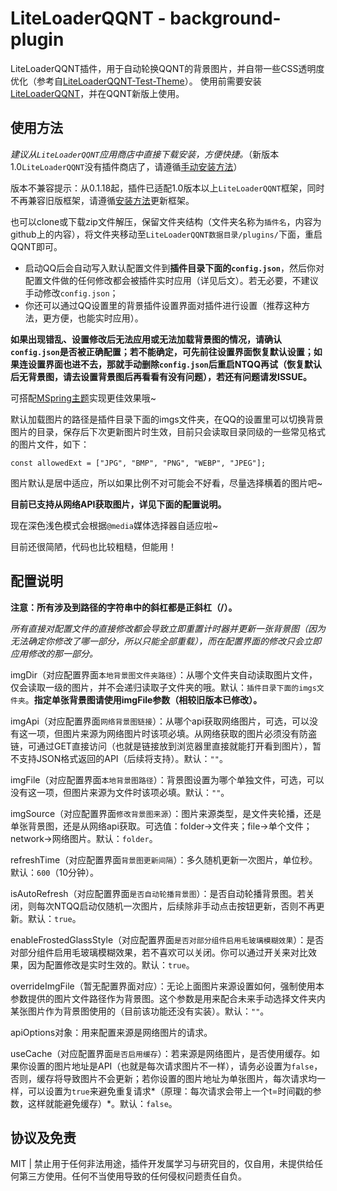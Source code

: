 # LiteLoaderQQNT - background-plugin

LiteLoaderQQNT插件，用于自动轮换QQNT的背景图片，并自带一些CSS透明度优化（参考自[LiteLoaderQQNT-Test-Theme](https://github.com/mo-jinran/test-theme)）。
使用前需要安装[LiteLoaderQQNT](https://github.com/mo-jinran/LiteLoaderQQNT)，并在QQNT新版上使用。

## 使用方法

*建议从`LiteLoaderQQNT`应用商店中直接下载安装，方便快捷。*（新版本1.0`LiteLoaderQQNT`没有插件商店了，请遵循[手动安装方法](https://liteloaderqqnt.github.io/guide/plugins.html)）

版本不兼容提示：从0.1.18起，插件已适配1.0版本以上`LiteLoaderQQNT`框架，同时不再兼容旧版框架，请遵循[安装方法](https://liteloaderqqnt.github.io/guide/install.html)更新框架。



也可以clone或下载zip文件解压，保留文件夹结构（文件夹名称为`插件名`，内容为github上的内容），将文件夹移动至`LiteLoaderQQNT数据目录/plugins/`下面，重启QQNT即可。

- 启动QQ后会自动写入默认配置文件到**插件目录下面的`config.json`**，然后你对配置文件做的任何修改都会被插件实时应用（详见后文）。若无必要，不建议手动修改`config.json`；
- 你还可以通过QQ设置里的背景插件设置界面对插件进行设置（推荐这种方法，更方便，也能实时应用）。

**如果出现错乱、设置修改后无法应用或无法加载背景图的情况，请确认`config.json`是否被正确配置；若不能确定，可先前往设置界面恢复默认设置；如果连设置界面也进不去，那就手动删除`config.json`后重启NTQQ再试（恢复默认后无背景图，请去设置背景图后再看看有没有问题），若还有问题请发ISSUE。**

可搭配[MSpring主题](https://github.com/MUKAPP/LiteLoaderQQNT-MSpring-Theme)实现更佳效果哦~

默认加载图片的路径是插件目录下面的imgs文件夹，在QQ的设置里可以切换背景图片的目录，保存后下次更新图片时生效，目前只会读取目录同级的一些常见格式的图片文件，如下：

`const allowedExt = ["JPG", "BMP", "PNG", "WEBP", "JPEG"];  `

图片默认是居中适应，所以如果比例不对可能会不好看，尽量选择横着的图片吧~

**目前已支持从网络API获取图片，详见下面的配置说明。**

现在深色浅色模式会根据`@media`媒体选择器自适应啦~

目前还很简陋，代码也比较粗糙，但能用！

## 配置说明

**注意：所有涉及到路径的字符串中的斜杠都是正斜杠（/）。**

*所有直接对配置文件的直接修改都会导致立即重置计时器并更新一张背景图（因为无法确定你修改了哪一部分，所以只能全部重载），而在配置界面的修改只会立即应用修改的那一部分。*

imgDir（对应配置界面`本地背景图文件夹路径`）：从哪个文件夹自动读取图片文件，仅会读取一级的图片，并不会递归读取子文件夹的哦。默认：`插件目录下面的imgs文件夹`。**指定单张背景图请使用imgFile参数（相较旧版本已修改）。**

imgApi（对应配置界面`网络背景图链接`）：从哪个api获取网络图片，可选，可以没有这一项，但图片来源为网络图片时该项必填。从网络获取的图片必须没有防盗链，可通过GET直接访问（也就是链接放到浏览器里直接就能打开看到图片），暂不支持JSON格式返回的API（后续将支持）。默认：`""`。

imgFile（对应配置界面`本地背景图路径`）：背景图设置为哪个单独文件，可选，可以没有这一项，但图片来源为文件时该项必填。默认：`""`。

imgSource（对应配置界面`修改背景图来源`）：图片来源类型，是文件夹轮播，还是单张背景图，还是从网络api获取。可选值：folder→文件夹；file→单个文件；network→网络图片。默认：`folder`。

refreshTime（对应配置界面`背景图更新间隔`）：多久随机更新一次图片，单位秒。默认：`600`（10分钟）。

isAutoRefresh（对应配置界面`是否自动轮播背景图`）：是否自动轮播背景图。若关闭，则每次NTQQ启动仅随机一次图片，后续除非手动点击按钮更新，否则不再更新。默认：`true`。

enableFrostedGlassStyle（对应配置界面`是否对部分组件启用毛玻璃模糊效果`）：是否对部分组件启用毛玻璃模糊效果，若不喜欢可以关闭。你可以通过开关来对比效果，因为配置修改是实时生效的。默认：`true`。

overrideImgFile（暂无配置界面对应）：无论上面图片来源设置如何，强制使用本参数提供的图片文件路径作为背景图。这个参数是用来配合未来手动选择文件夹内某张图片作为背景图使用的（目前该功能还没有实装）。默认：`""`。

apiOptions对象：用来配置来源是网络图片的请求。

​	useCache（对应配置界面`是否启用缓存`）：若来源是网络图片，是否使用缓存。如果你设置的图片地址是API（也就是每次请求图片不一样），请务必设置为`false`，否则，缓存将导致图片不会更新；若你设置的图片地址为单张图片，每次请求均一样，可以设置为`true`来避免重复请求*（原理：每次请求会带上一个t=时间戳的参数，这样就能避免缓存）*。默认：`false`。

## 协议及免责

MIT | 禁止用于任何非法用途，插件开发属学习与研究目的，仅自用，未提供给任何第三方使用。任何不当使用导致的任何侵权问题责任自负。
